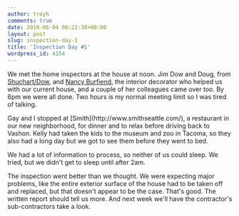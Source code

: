 ```yaml
---
author: troyh
comments: true
date: 2010-06-04 06:22:38+00:00
layout: post
slug: inspection-day-1
title: 'Inspection Day #1'
wordpress_id: 4154
---
```


We met the home inspectors at the house at noon. Jim Dow and Doug, from [Shuchart/Dow](http://www.schuchartdow.com/), and [Nancy Burfiend](http://www.nbdesigngroup.net/), the interior decorator who helped us with our current house, and a couple of her colleagues came over too. By 6pm we were all done. Two hours is my normal meeting limit so I was tired of talking.

<!-- more -->Gay and I stopped at [Smith](http://www.smithseattle.com/), a restaurant in our new neighborhood, for dinner and to relax before driving back to Vashon. Kelly had taken the kids to the museum and zoo in Tacoma, so they also had a long day but we got to see them before they went to bed.

We had a lot of information to process, so neither of us could sleep. We tried, but we didn't get to sleep until after 2am.

The inspection went better than we thought. We were expecting major problems, like the entire exterior surface of the house had to be taken off and replaced, but that doesn't appear to be the case. That's good. The written report should tell us more. And next week we'll have the contractor's sub-contractors take a look.
